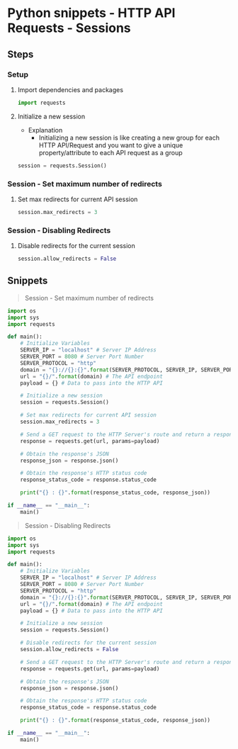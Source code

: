 # Python snippets - HTTP API Requests - Sessions

## Steps

### Setup
1. Import dependencies and packages
    ```python
    import requests
    ```

2. Initialize a new session
    - Explanation
        + Initializing a new session is like creating a new group for each HTTP API/Request and you want to give a unique property/attribute to each API request as a group
    ```python
    session = requests.Session()
    ```

### Session - Set maximum number of redirects
1. Set max redirects for current API session
    ```python
    session.max_redirects = 3
    ```

### Session - Disabling Redirects
1. Disable redirects for the current session
    ```python
    session.allow_redirects = False
    ```

## Snippets

> Session - Set maximum number of redirects

```python
import os
import sys
import requests

def main():
    # Initialize Variables
    SERVER_IP = "localhost" # Server IP Address
    SERVER_PORT = 8080 # Server Port Number
    SERVER_PROTOCOL = "http"
    domain = "{}://{}:{}".format(SERVER_PROTOCOL, SERVER_IP, SERVER_PORT)
    url = "{}/".format(domain) # The API endpoint
    payload = {} # Data to pass into the HTTP API

    # Initialize a new session
    session = requests.Session()

    # Set max redirects for current API session
    session.max_redirects = 3

    # Send a GET request to the HTTP Server's route and return a response
    response = requests.get(url, params=payload)

    # Obtain the response's JSON
    response_json = response.json()

    # Obtain the response's HTTP status code
    response_status_code = response.status_code

    print("{} : {}".format(response_status_code, response_json))

if __name__ == "__main__":
    main()
```

> Session - Disabling Redirects

```python
import os
import sys
import requests

def main():
    # Initialize Variables
    SERVER_IP = "localhost" # Server IP Address
    SERVER_PORT = 8080 # Server Port Number
    SERVER_PROTOCOL = "http"
    domain = "{}://{}:{}".format(SERVER_PROTOCOL, SERVER_IP, SERVER_PORT)
    url = "{}/".format(domain) # The API endpoint
    payload = {} # Data to pass into the HTTP API

    # Initialize a new session
    session = requests.Session()

    # Disable redirects for the current session
    session.allow_redirects = False

    # Send a GET request to the HTTP Server's route and return a response
    response = requests.get(url, params=payload)

    # Obtain the response's JSON
    response_json = response.json()

    # Obtain the response's HTTP status code
    response_status_code = response.status_code

    print("{} : {}".format(response_status_code, response_json))

if __name__ == "__main__":
    main()
```


